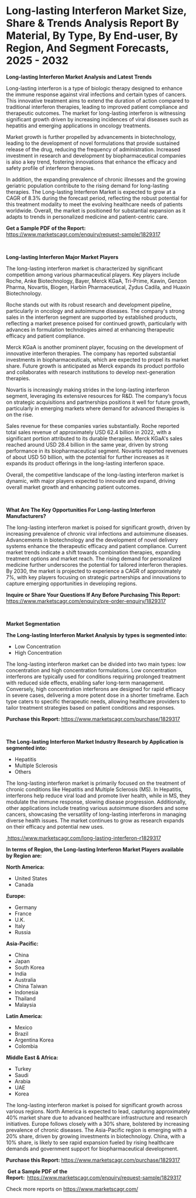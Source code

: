 <p><h1>Long-lasting Interferon Market Size, Share & Trends Analysis Report By Material, By Type, By End-user, By Region, And Segment Forecasts, 2025 - 2032</h1></p><p><strong>Long-lasting Interferon Market Analysis and Latest Trends</strong></p>
<p><p>Long-lasting interferon is a type of biologic therapy designed to enhance the immune response against viral infections and certain types of cancers. This innovative treatment aims to extend the duration of action compared to traditional interferon therapies, leading to improved patient compliance and therapeutic outcomes. The market for long-lasting interferon is witnessing significant growth driven by increasing incidences of viral diseases such as hepatitis and emerging applications in oncology treatments.</p><p>Market growth is further propelled by advancements in biotechnology, leading to the development of novel formulations that provide sustained release of the drug, reducing the frequency of administration. Increased investment in research and development by biopharmaceutical companies is also a key trend, fostering innovations that enhance the efficacy and safety profile of interferon therapies.</p><p>In addition, the expanding prevalence of chronic illnesses and the growing geriatric population contribute to the rising demand for long-lasting therapies. The Long-lasting Interferon Market is expected to grow at a CAGR of 8.3% during the forecast period, reflecting the robust potential for this treatment modality to meet the evolving healthcare needs of patients worldwide. Overall, the market is positioned for substantial expansion as it adapts to trends in personalized medicine and patient-centric care.</p></p>
<p><strong>Get a Sample PDF of the Report:&nbsp;</strong> <a href="https://www.marketscagr.com/enquiry/request-sample/1829317?utm_campaign=3137&utm_medium=2&utm_source=Github&utm_content=ia&utm_term=03042025&utm_id=long-lasting-interferon">https://www.marketscagr.com/enquiry/request-sample/1829317</a></p>
<p>&nbsp;</p>
<p><strong>Long-lasting Interferon Major Market Players</strong></p>
<p><p>The long-lasting interferon market is characterized by significant competition among various pharmaceutical players. Key players include Roche, Anke Biotechnology, Bayer, Merck KGaA, Tri-Prime, Kawin, Genzon Pharma, Novartis, Biogen, Harbin Pharmaceutical, Zydus Cadila, and Huaxin Biotechnology. </p><p>Roche stands out with its robust research and development pipeline, particularly in oncology and autoimmune diseases. The company's strong sales in the interferon segment are supported by established products, reflecting a market presence poised for continued growth, particularly with advances in formulation technologies aimed at enhancing therapeutic efficacy and patient compliance.</p><p>Merck KGaA is another prominent player, focusing on the development of innovative interferon therapies. The company has reported substantial investments in biopharmaceuticals, which are expected to propel its market share. Future growth is anticipated as Merck expands its product portfolio and collaborates with research institutions to develop next-generation therapies.</p><p>Novartis is increasingly making strides in the long-lasting interferon segment, leveraging its extensive resources for R&D. The company’s focus on strategic acquisitions and partnerships positions it well for future growth, particularly in emerging markets where demand for advanced therapies is on the rise.</p><p>Sales revenue for these companies varies substantially. Roche reported total sales revenue of approximately USD 62.4 billion in 2022, with a significant portion attributed to its durable therapies. Merck KGaA's sales reached around USD 28.4 billion in the same year, driven by strong performance in its biopharmaceutical segment. Novartis reported revenues of about USD 50 billion, with the potential for further increases as it expands its product offerings in the long-lasting interferon space.</p><p>Overall, the competitive landscape of the long-lasting interferon market is dynamic, with major players expected to innovate and expand, driving overall market growth and enhancing patient outcomes.</p></p>
<p>&nbsp;</p>
<p><strong>What Are The Key Opportunities For Long-lasting Interferon Manufacturers?</strong></p>
<p><p>The long-lasting interferon market is poised for significant growth, driven by increasing prevalence of chronic viral infections and autoimmune diseases. Advancements in biotechnology and the development of novel delivery systems enhance the therapeutic efficacy and patient compliance. Current market trends indicate a shift towards combination therapies, expanding treatment options and market reach. The rising demand for personalized medicine further underscores the potential for tailored interferon therapies. By 2030, the market is projected to experience a CAGR of approximately 7%, with key players focusing on strategic partnerships and innovations to capture emerging opportunities in developing regions.</p></p>
<p><strong>Inquire or Share Your Questions If Any Before Purchasing This Report:</strong> <a href="https://www.marketscagr.com/enquiry/pre-order-enquiry/1829317?utm_campaign=3137&utm_medium=2&utm_source=Github&utm_content=ia&utm_term=03042025&utm_id=long-lasting-interferon">https://www.marketscagr.com/enquiry/pre-order-enquiry/1829317</a></p>
<p>&nbsp;</p>
<p><strong>Market Segmentation</strong></p>
<p><strong>The Long-lasting Interferon Market Analysis by types is segmented into:</strong></p>
<p><ul><li>Low Concentration</li><li>High Concentration</li></ul></p>
<p><p>The long-lasting interferon market can be divided into two main types: low concentration and high concentration formulations. Low concentration interferons are typically used for conditions requiring prolonged treatment with reduced side effects, enabling safer long-term management. Conversely, high concentration interferons are designed for rapid efficacy in severe cases, delivering a more potent dose in a shorter timeframe. Each type caters to specific therapeutic needs, allowing healthcare providers to tailor treatment strategies based on patient conditions and responses.</p></p>
<p><strong>Purchase this Report:&nbsp;</strong><a href="https://www.marketscagr.com/purchase/1829317?utm_campaign=3137&utm_medium=2&utm_source=Github&utm_content=ia&utm_term=03042025&utm_id=long-lasting-interferon">https://www.marketscagr.com/purchase/1829317</a></p>
<p>&nbsp;</p>
<p><strong>The Long-lasting Interferon Market Industry Research by Application is segmented into:</strong></p>
<p><ul><li>Hepatitis</li><li>Multiple Sclerosis</li><li>Others</li></ul></p>
<p><p>The long-lasting interferon market is primarily focused on the treatment of chronic conditions like Hepatitis and Multiple Sclerosis (MS). In Hepatitis, interferons help reduce viral load and promote liver health, while in MS, they modulate the immune response, slowing disease progression. Additionally, other applications include treating various autoimmune disorders and some cancers, showcasing the versatility of long-lasting interferons in managing diverse health issues. The market continues to grow as research expands on their efficacy and potential new uses.</p></p>
<p><a href="https://www.marketscagr.com/long-lasting-interferon-r1829317?utm_campaign=3137&utm_medium=2&utm_source=Github&utm_content=ia&utm_term=03042025&utm_id=long-lasting-interferon">&nbsp;https://www.marketscagr.com/long-lasting-interferon-r1829317</a></p>
<p><strong>In terms of Region, the Long-lasting Interferon Market Players available by Region are:</strong></p>
<p>
    <p> <strong> North America: </strong>
        <ul>
            <li>United States</li>
            <li>Canada</li>
        </ul>
        </p> 
    <p> <strong> Europe: </strong>
        <ul>
            <li>Germany</li>
            <li>France</li>
            <li>U.K.</li>
            <li>Italy</li>
            <li>Russia</li>
        </ul>
        </p> 
    <p> <strong> Asia-Pacific: </strong>
        <ul>
            <li>China</li>
            <li>Japan</li>
            <li>South Korea</li>
            <li>India</li>
            <li>Australia</li>
            <li>China Taiwan</li>
            <li>Indonesia</li>
            <li>Thailand</li>
            <li>Malaysia</li>
        </ul>
        </p> 
    <p> <strong> Latin America: </strong>
        <ul>
            <li>Mexico</li>
            <li>Brazil</li>
            <li>Argentina Korea</li>
            <li>Colombia</li>
        </ul>
        </p> 
    <p> <strong> Middle East & Africa: </strong>
        <ul>
            <li>Turkey</li>
            <li>Saudi</li>
            <li>Arabia</li>
            <li>UAE</li>
            <li>Korea</li>
        </ul>
    </p>
    </p>
<p><p>The long-lasting interferon market is poised for significant growth across various regions. North America is expected to lead, capturing approximately 40% market share due to advanced healthcare infrastructure and research initiatives. Europe follows closely with a 30% share, bolstered by increasing prevalence of chronic diseases. The Asia-Pacific region is emerging with a 20% share, driven by growing investments in biotechnology. China, with a 10% share, is likely to see rapid expansion fueled by rising healthcare demands and government support for biopharmaceutical development.</p></p>
<p><strong>Purchase this Report: </strong><a href="https://www.marketscagr.com/purchase/1829317?utm_campaign=3137&utm_medium=2&utm_source=Github&utm_content=ia&utm_term=03042025&utm_id=long-lasting-interferon">https://www.marketscagr.com/purchase/1829317</a></p>
<p>&nbsp;<strong>Get a Sample PDF of the Report:&nbsp;&nbsp;</strong><a href="https://www.marketscagr.com/enquiry/request-sample/1829317?utm_campaign=3137&utm_medium=2&utm_source=Github&utm_content=ia&utm_term=03042025&utm_id=long-lasting-interferon">https://www.marketscagr.com/enquiry/request-sample/1829317</a></p>
<p><strong></strong></p>
<p>Check more reports on <a href="https://www.marketscagr.com/?utm_campaign=3137&utm_medium=2&utm_source=Github&utm_content=ia&utm_term=03042025&utm_id=long-lasting-interferon">https://www.marketscagr.com/</a></p>